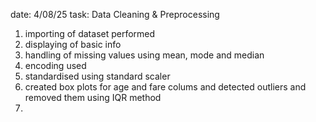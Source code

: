 date: 4/08/25
task: Data Cleaning & Preprocessing
 1. importing of dataset performed
 2. displaying of basic info
 3. handling of missing values using mean, mode and median
 4. encoding used
 5. standardised using standard scaler
 6. created box plots for age and fare colums and detected outliers and removed them using IQR method
 7. 
